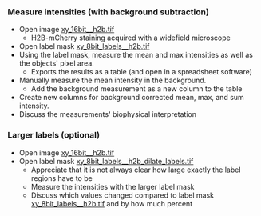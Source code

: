 ### Measure intensities (with background subtraction)
- Open image [xy_16bit__h2b.tif](https://github.com/NEUBIAS/training-resources/raw/master/image_data/xy_16bit__h2b.tif)
  - H2B-mCherry staining acquired with a widefield microscope
- Open label mask [xy_8bit_labels__h2b.tif](https://github.com/NEUBIAS/training-resources/raw/master/image_data/xy_8bit_labels__h2b.tif)
- Using the label mask, measure the mean and max intensities as well as the objects' pixel area.
  - Exports the results as a table (and open in a spreadsheet software)
- Manually measure the mean intensity in the background.
  - Add the background measurement as a new column to the table
- Create new columns for background corrected mean, max, and sum intensity.
- Discuss the measurements' biophysical interpretation
	
### Larger labels (optional)
- Open image [xy_16bit__h2b.tif](https://github.com/NEUBIAS/training-resources/raw/master/image_data/xy_16bit__h2b.tif) 
- Open label mask [xy_8bit_labels__h2b_dilate_labels.tif](https://github.com/NEUBIAS/training-resources/raw/master/image_data/xy_8bit_labels__h2b_dilate_labels.tif)
  - Appreciate that it is not always clear how large exactly the label regions have to be
  - Measure the intensities with the larger label mask
  - Discuss which values changed compared to label mask [xy_8bit_labels__h2b.tif](https://github.com/NEUBIAS/training-resources/raw/master/image_data/xy_8bit_labels__h2b.tif) and by how much percent
